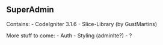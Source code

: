 ## SuperAdmin

Contains:
	- CodeIgniter 3.1.6
	- Slice-Library (by GustMartins)

More stuff to come:
	- Auth
	- Styling (adminlte?)
	- ?